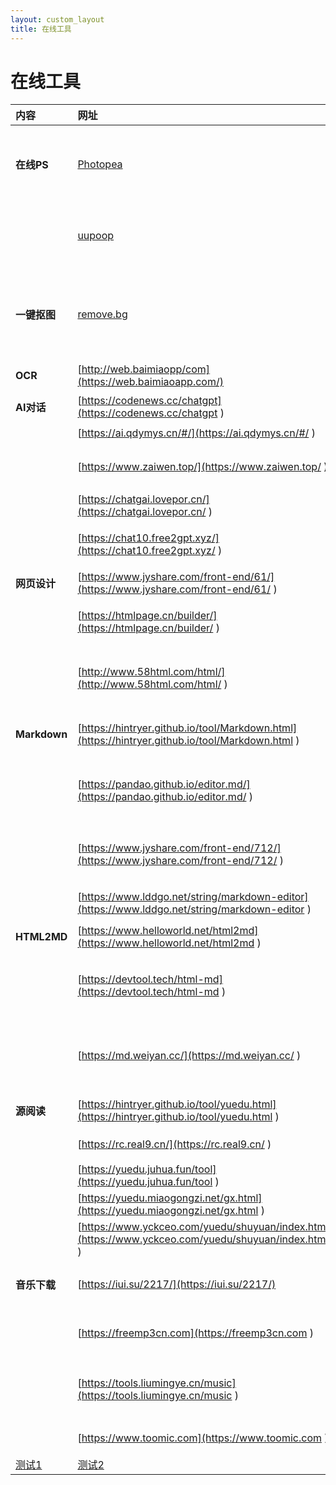 ```yaml
---
layout: custom_layout
title: 在线工具
---
```


# 在线工具

| 内容     | 网址 | 说明 |
| :----------------------------- | :----------------------------------- | :------------------------------ |
| **在线PS** | [Photopea](https://www.photopea.com/ "Photopea")| 非常实用的一款在线Photoshop工具，无需注册登录 |
| | [uupoop](https://www.uupoop.com "uupoop") | 简单看作国内版的「Photopea」。下载需要注册 |
| **一键抠图** | [remove.bg](https://www.remove.bg/zh "remove.bg") | 普通分辨率图片下载免费（无需注册）高分辨率下载需注册（不免费）。中文版容易打不开。 |
|**OCR**|[http://web.baimiaopp/com](https://web.baimiaoapp.com/)|白描网页版|
|**AI对话**|[https://codenews.cc/chatgpt](https://codenews.cc/chatgpt )|下面有AI导航网站|
| | [https://ai.qdymys.cn/#/](https://ai.qdymys.cn/#/ ) |有额度限制 |
| | [https://www.zaiwen.top/](https://www.zaiwen.top/ ) | 高效问答无限制，非GPT模型，有多种模型|
| | [https://chatgai.lovepor.cn/](https://chatgai.lovepor.cn/ ) |有额度限制 |
| | [https://chat10.free2gpt.xyz/](https://chat10.free2gpt.xyz/ )| 完全免费 无需魔法 无需登录 120次/天 免费|
| **网页设计** | [https://www.jyshare.com/front-end/61/](https://www.jyshare.com/front-end/61/ ) | 菜鸟工具 |
| | [https://htmlpage.cn/builder/](https://htmlpage.cn/builder/ ) | 无需注册，自己设计，可导入导出源码 |
| | [http://www.58html.com/html/](http://www.58html.com/html/ )| 可以QQ登录，右键编辑CSS属性，不可以导入源码 |
| **Markdown**| [https://hintryer.github.io/tool/Markdown.html](https://hintryer.github.io/tool/Markdown.html ) | 自制 Markdown 在线编辑器|
| |[https://pandao.github.io/editor.md/](https://pandao.github.io/editor.md/ ) | 开源Editor.md，有各种快捷按键，打开较慢 |
| | [https://www.jyshare.com/front-end/712/](https://www.jyshare.com/front-end/712/ ) | 菜鸟工具，简洁无广告，打开较快，引用开源模块 |
| | [https://www.lddgo.net/string/markdown-editor](https://www.lddgo.net/string/markdown-editor ) | 有其他东西，不影响使用|
|**HTML2MD** | [https://www.helloworld.net/html2md](https://www.helloworld.net/html2md ) |开源，也能通过网址直接生成 |
| | [https://devtool.tech/html-md](https://devtool.tech/html-md ) |HTML转Markdown工具，也能通过网址直接生成  |
| | [https://md.weiyan.cc/](https://md.weiyan.cc/ ) |支持自定义样式的 Markdown 编辑器，支持导出 pdf 和 markdown  |
| **源阅读**|[https://hintryer.github.io/tool/yuedu.html](https://hintryer.github.io/tool/yuedu.html ) |自制 源阅读编辑器 |
| |[https://rc.real9.cn/](https://rc.real9.cn/ ) |源阅读书源转换工具 |
| |[https://yuedu.juhua.fun/tool](https://yuedu.juhua.fun/tool ) |美化发现工具 |
| |[https://yuedu.miaogongzi.net/gx.html](https://yuedu.miaogongzi.net/gx.html ) |猫公子源 |
| |[https://www.yckceo.com/yuedu/shuyuan/index.html](https://www.yckceo.com/yuedu/shuyuan/index.html ) | 源仓库|
|**音乐下载** |[https://iui.su/2217/](https://iui.su/2217/) | 来源不死鸟 • 2024 年 09 月 20 日|
| |[https://freemp3cn.com](https://freemp3cn.com ) | 无限制，搜索下载简单，只一首一首地下载|
||[https://tools.liumingye.cn/music](https://tools.liumingye.cn/music )|MyFreeMP3，已关闭新用户注册。无限制，搜索下载简单|
||[https://www.toomic.com](https://www.toomic.com )|提供歌词下载，可下低品质音乐|
|[测试1](https://hintryer.github.io/ceshi/ "测试1")|[测试2](https://hintryer.github.io/ceshi2/ "测试2")|[测试3](https://hintryer.github.io/ceshi3/ "测试3")|
